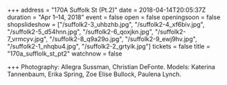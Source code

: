 +++
address = "170A Suffolk St (Pt.2)"
date = 2018-04-14T20:05:37Z
duration = "Apr 1–14, 2018"
event = false
open = false
openingsoon = false
shopslideshow = ["/suffolk2-3_uhbzhb.jpg", "/suffolk2-4_xf6biv.jpg", "/suffolk2-5_d54hnn.jpg", "/suffolk2-6_qoxjkn.jpg", "/suffolk2-7_vrmcyv.jpg", "/suffolk2-8_q9a29o.jpg", "/suffolk2-9_ewj9hv.jpg", "/suffolk2-1_nhqbu4.jpg", "/suffolk2-2_grtyik.jpg"]
tickets = false
title = "170a_sufflolk_st_pt2"
watchnow = false

+++
Photography: Allegra Sussman, Christian DeFonte. Models: Katerina Tannenbaum, Erika Spring, Zoe Elise Bullock, Paulena Lynch.
